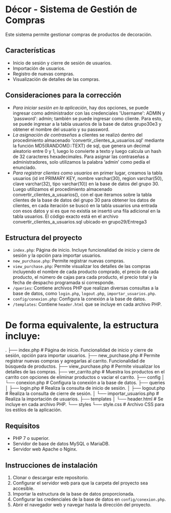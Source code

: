 # Décor - Sistema de Gestión de Compras

Este sistema permite gestionar compras de productos de decoración.

## Características

- Inicio de sesión y cierre de sesión de usuarios.
- Importación de usuarios.
- Registro de nuevas compras.
- Visualización de detalles de las compras.

## Consideraciones para la corrección
- *Para iniciar sesión en la aplicación*, hay dos opciones, se puede ingresar como administrador con las credenciales 'Username': ADMIN y 'password': admin; también se puede ingresar como cliente. Para esto, se puede ingresar a la tabla usuarios de la base de datos grupo30e3 y obtener el nombre del usuario y su password.
- *La asignación de contraseñas* a clientes se realizó dentro del procedimiento almacenado 'convertir_clientes_a_usuarios.sql' mediante la función MD5(RANDOM()::TEXT) de sql, que genera un decimal aleatorio entre 0 y 1, luego lo convierte a texto y luego calcula un hash de 32 caracteres hexadecimales. Para asignar las contraseñas a administradores, solo utilizamos la palabra ‘admin’ como pedía el enunciado.
- *Para registrar clientes como usuarios* en primer lugar, creamos la tabla  usuarios (id int PRIMARY KEY, nombre varchar(30), region varchar(50), clave varchar(32), tipo varchar(10)) en la base de datos del grupo 30. Luego utilizamos el procedimiento almacenado convertir_clientes_a_usuarios(), con el que iteramos sobre la tabla clientes de la base de datos del grupo 30 para obtener los datos de clientes, en cada iteración se buscó en la tabla usuarios una entrada con esos datos y si es que no existía se insertó una fila adicional en la tabla usuarios. El código exacto está en el archivo convertir_clientes_a_usuarios.sql ubicado en grupo29/Entrega3


## Estructura del proyecto

- `index.php`: Página de inicio. Incluye funcionalidad de inicio y cierre de sesión y la opción para importar usuarios.
- `new_purchase.php`: Permite registrar nuevas compras.
- `view_purchase.php`: Permite visualizar los detalles de las compras incluyendo el nombre de cada producto comprado, el precio de cada producto, el número de cajas para cada producto, el precio total y la fecha de despacho programada si corresponde.
- `/queries`: Contiene archivos PHP que realizan diversas consultas a la base de datos, como `login.php`, `logout.php`, `importar_usuarios.php`.
- `config/conexion.php`: Configura la conexión a la base de datos.
- `/templates`: Contiene `header.html` que se incluye en cada archivo PHP.

# De forma equivalente, la estructura incluye:
.
├── index.php               # Página de inicio. Funcionalidad de inicio y cierre de sesión, opción para importar usuarios.
├── new_purchase.php        # Permite registrar nuevas compras y agregarlas al carrito. Funcionalidad de búsqueda de productos.
├── view_purchase.php       # Permite visualizar los detalles de las compras.
├── ver_carrito.php         # Muestra los productos en el carrito con opciones de eliminar productos o vaciar el carrito.
├── config
│   └── conexion.php        # Configura la conexión a la base de datos.
├── queries
│   ├── login.php           # Realiza la consulta de inicio de sesión.
│   ├── logout.php          # Realiza la consulta de cierre de sesión.
│   └── importar_usuarios.php # Realiza la importación de usuarios.
├── templates
│   └── header.html         # Se incluye en cada archivo PHP.
└── styles
    └── style.css           # Archivo CSS para los estilos de la aplicación.


## Requisitos

- PHP 7 o superior.
- Servidor de base de datos MySQL o MariaDB.
- Servidor web Apache o Nginx.

## Instrucciones de instalación

1. Clonar o descargar este repositorio.
2. Configurar el servidor web para que la carpeta del proyecto sea accesible.
3. Importar la estructura de la base de datos proporcionada.
4. Configurar las credenciales de la base de datos en `config/conexion.php`.
5. Abrir el navegador web y navegar hasta la dirección del proyecto.
